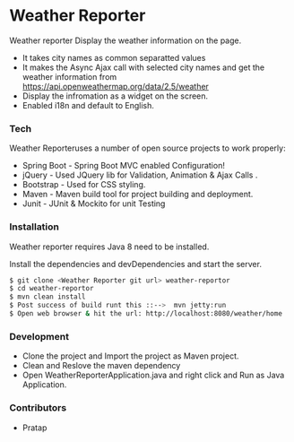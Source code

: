 # Weather Reporter

Weather reporter Display the weather information on the page.

  - It takes city names as common separatted values
  - It makes the Async Ajax call with selected city names and get the weather information from https://api.openweathermap.org/data/2.5/weather
  - Display the infromation as a widget on the screen.
  - Enabled i18n and default to English. 

### Tech

Weather Reporteruses a number of open source projects to work properly:

* Spring Boot - Spring Boot MVC enabled Configuration!
* jQuery - Used JQuery lib for Validation, Animation & Ajax Calls .
* Bootstrap - Used for CSS styling.
* Maven - Maven build tool for project building and deployment.
* Junit - JUnit & Mockito for unit Testing

### Installation

Weather reporter requires Java 8 need to be installed.

Install the dependencies and devDependencies and start the server.

```sh
$ git clone <Weather Reporter git url> weather-reportor
$ cd weather-reportor
$ mvn clean install 
$ Post success of build runt this ::-->  mvn jetty:run
$ Open web browser & hit the url: http://localhost:8080/weather/home
```

### Development
- Clone the project and Import the project as Maven project.
- Clean and Reslove the maven dependency
- Open WeatherReporterApplication.java and right click and Run as Java Application.

### Contributors
- Pratap
